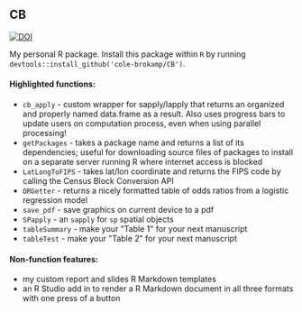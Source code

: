 ## CB


[![DOI](https://zenodo.org/badge/21831/cole-brokamp/CB.svg)](https://zenodo.org/badge/latestdoi/21831/cole-brokamp/CB)


My personal R package. Install this package within `R` by running `devtools::install_github('cole-brokamp/CB')`.

#### Highlighted functions:

- `cb_apply` - custom wrapper for sapply/lapply that returns an organized and properly named data.frame as a result. Also uses progress bars to update users on computation process, even when using parallel processing!
- `getPackages` - takes a package name and returns a list of its dependencies; useful for downloading source files of packages to install on a separate server running R where internet access is blocked
- `LatLongToFIPS` - takes lat/lon coordinate and returns the FIPS code by calling the Census Block Conversion API
- `ORGetter` - returns a nicely formatted table of odds ratios from a logistic regression model
- `save_pdf` - save graphics on current device to a pdf
- `SPapply` - an `sapply` for `sp` spatial objects
- `tableSummary` - make your "Table 1" for your next manuscript
- `tableTest` - make your "Table 2" for your next manuscript

#### Non-function features:

- my custom report and slides R Markdown templates
- an R Studio add in to render a R Markdown document in all three formats with one press of a button



